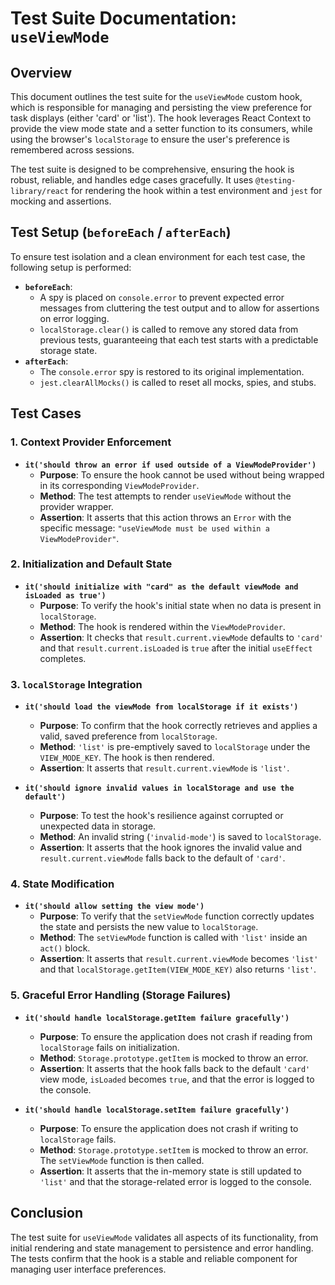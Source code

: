 # Test Suite Documentation: `useViewMode`

## Overview

This document outlines the test suite for the `useViewMode` custom hook, which is responsible for managing and persisting the view preference for task displays (either 'card' or 'list'). The hook leverages React Context to provide the view mode state and a setter function to its consumers, while using the browser's `localStorage` to ensure the user's preference is remembered across sessions.

The test suite is designed to be comprehensive, ensuring the hook is robust, reliable, and handles edge cases gracefully. It uses `@testing-library/react` for rendering the hook within a test environment and `jest` for mocking and assertions.

## Test Setup (`beforeEach` / `afterEach`)

To ensure test isolation and a clean environment for each test case, the following setup is performed:

-   **`beforeEach`**:
    -   A spy is placed on `console.error` to prevent expected error messages from cluttering the test output and to allow for assertions on error logging.
    -   `localStorage.clear()` is called to remove any stored data from previous tests, guaranteeing that each test starts with a predictable storage state.
-   **`afterEach`**:
    -   The `console.error` spy is restored to its original implementation.
    -   `jest.clearAllMocks()` is called to reset all mocks, spies, and stubs.

## Test Cases

### 1. Context Provider Enforcement

-   **`it('should throw an error if used outside of a ViewModeProvider')`**
    -   **Purpose**: To ensure the hook cannot be used without being wrapped in its corresponding `ViewModeProvider`.
    -   **Method**: The test attempts to render `useViewMode` without the provider wrapper.
    -   **Assertion**: It asserts that this action throws an `Error` with the specific message: `"useViewMode must be used within a ViewModeProvider"`.

### 2. Initialization and Default State

-   **`it('should initialize with "card" as the default viewMode and isLoaded as true')`**
    -   **Purpose**: To verify the hook's initial state when no data is present in `localStorage`.
    -   **Method**: The hook is rendered within the `ViewModeProvider`.
    -   **Assertion**: It checks that `result.current.viewMode` defaults to `'card'` and that `result.current.isLoaded` is `true` after the initial `useEffect` completes.

### 3. `localStorage` Integration

-   **`it('should load the viewMode from localStorage if it exists')`**
    -   **Purpose**: To confirm that the hook correctly retrieves and applies a valid, saved preference from `localStorage`.
    -   **Method**: `'list'` is pre-emptively saved to `localStorage` under the `VIEW_MODE_KEY`. The hook is then rendered.
    -   **Assertion**: It asserts that `result.current.viewMode` is `'list'`.

-   **`it('should ignore invalid values in localStorage and use the default')`**
    -   **Purpose**: To test the hook's resilience against corrupted or unexpected data in storage.
    -   **Method**: An invalid string (`'invalid-mode'`) is saved to `localStorage`.
    -   **Assertion**: It asserts that the hook ignores the invalid value and `result.current.viewMode` falls back to the default of `'card'`.

### 4. State Modification

-   **`it('should allow setting the view mode')`**
    -   **Purpose**: To verify that the `setViewMode` function correctly updates the state and persists the new value to `localStorage`.
    -   **Method**: The `setViewMode` function is called with `'list'` inside an `act()` block.
    -   **Assertion**: It asserts that `result.current.viewMode` becomes `'list'` and that `localStorage.getItem(VIEW_MODE_KEY)` also returns `'list'`.

### 5. Graceful Error Handling (Storage Failures)

-   **`it('should handle localStorage.getItem failure gracefully')`**
    -   **Purpose**: To ensure the application does not crash if reading from `localStorage` fails on initialization.
    -   **Method**: `Storage.prototype.getItem` is mocked to throw an error.
    -   **Assertion**: It asserts that the hook falls back to the default `'card'` view mode, `isLoaded` becomes `true`, and that the error is logged to the console.

-   **`it('should handle localStorage.setItem failure gracefully')`**
    -   **Purpose**: To ensure the application does not crash if writing to `localStorage` fails.
    -   **Method**: `Storage.prototype.setItem` is mocked to throw an error. The `setViewMode` function is then called.
    -   **Assertion**: It asserts that the in-memory state is still updated to `'list'` and that the storage-related error is logged to the console.

## Conclusion

The test suite for `useViewMode` validates all aspects of its functionality, from initial rendering and state management to persistence and error handling. The tests confirm that the hook is a stable and reliable component for managing user interface preferences.